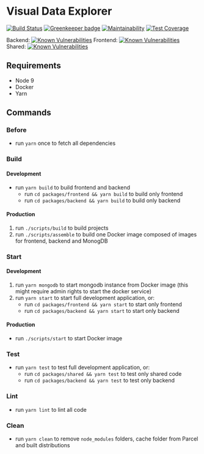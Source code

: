 # Visual Data Explorer

[![Build Status](https://travis-ci.com/floric/Masterthesis_Prototype.svg?branch=master)](https://travis-ci.com/floric/Masterthesis_Prototype)
[![Greenkeeper badge](https://badges.greenkeeper.io/floric/Masterthesis_Prototype.svg)](https://greenkeeper.io/)
[![Maintainability](https://api.codeclimate.com/v1/badges/11ca2c9099496836609c/maintainability)](https://codeclimate.com/github/floric/dranim/maintainability)
[![Test Coverage](https://api.codeclimate.com/v1/badges/11ca2c9099496836609c/test_coverage)](https://codeclimate.com/github/floric/dranim/test_coverage)

Backend: [![Known Vulnerabilities](https://snyk.io/test/github/floric/dranim/badge.svg?targetFile=packages/backend/package.json)](https://snyk.io/test/github/floric/dranim) Frontend: [![Known Vulnerabilities](https://snyk.io/test/github/floric/dranim/badge.svg?targetFile=packages/frontend/package.json)](https://snyk.io/test/github/floric/dranim) Shared: [![Known Vulnerabilities](https://snyk.io/test/github/floric/dranim/badge.svg?targetFile=packages/shared/package.json)](https://snyk.io/test/github/floric/dranim)

## Requirements

- Node 9
- Docker
- Yarn

## Commands

### Before

- run `yarn` once to fetch all dependencies

### Build

#### Development

- run `yarn build` to build frontend and backend
  - run `cd packages/frontend && yarn build` to build only frontend
  - run `cd packages/backend && yarn build` to build only backend

#### Production

1.  run `./scripts/build` to build projects
2.  run `./scripts/assemble` to build one Docker image composed of images for frontend, backend and MonogDB

### Start

#### Development

1.  run `yarn mongodb` to start mongodb instance from Docker image (this might require admin rights to start the docker service)
2.  run `yarn start` to start full development application, or:
    - run `cd packages/frontend && yarn start` to start only frontend
    - run `cd packages/backend && yarn start` to start only backend

#### Production

- run `./scripts/start` to start Docker image

### Test

- run `yarn test` to test full development application, or:
  - run `cd packages/shared && yarn test` to test only shared code
  - run `cd packages/backend && yarn test` to test only backend

### Lint

- run `yarn lint` to lint all code

### Clean

- run `yarn clean` to remove `node_modules` folders, cache folder from Parcel and built distributions
